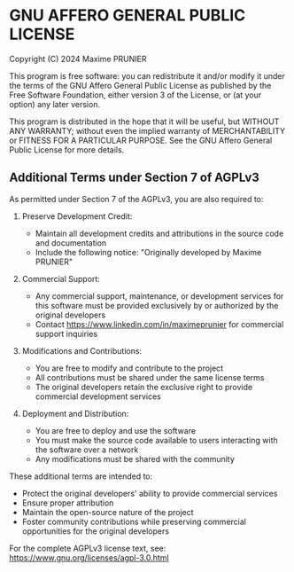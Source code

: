 # GNU AFFERO GENERAL PUBLIC LICENSE

Copyright (C) 2024 Maxime PRUNIER

This program is free software: you can redistribute it and/or modify it under the terms of the GNU Affero General Public License as published by the Free Software Foundation, either version 3 of the License, or (at your option) any later version.

This program is distributed in the hope that it will be useful, but WITHOUT ANY WARRANTY; without even the implied warranty of MERCHANTABILITY or FITNESS FOR A PARTICULAR PURPOSE. See the GNU Affero General Public License for more details.

## Additional Terms under Section 7 of AGPLv3

As permitted under Section 7 of the AGPLv3, you are also required to:

1. Preserve Development Credit:
    - Maintain all development credits and attributions in the source code and documentation
    - Include the following notice: "Originally developed by Maxime PRUNIER"

2. Commercial Support:
    - Any commercial support, maintenance, or development services for this software must be provided exclusively by or authorized by the original developers
    - Contact https://www.linkedin.com/in/maximeprunier for commercial support inquiries

3. Modifications and Contributions:
    - You are free to modify and contribute to the project
    - All contributions must be shared under the same license terms
    - The original developers retain the exclusive right to provide commercial development services

4. Deployment and Distribution:
    - You are free to deploy and use the software
    - You must make the source code available to users interacting with the software over a network
    - Any modifications must be shared with the community

These additional terms are intended to:

- Protect the original developers' ability to provide commercial services
- Ensure proper attribution
- Maintain the open-source nature of the project
- Foster community contributions while preserving commercial opportunities for the original developers

For the complete AGPLv3 license text, see: https://www.gnu.org/licenses/agpl-3.0.html